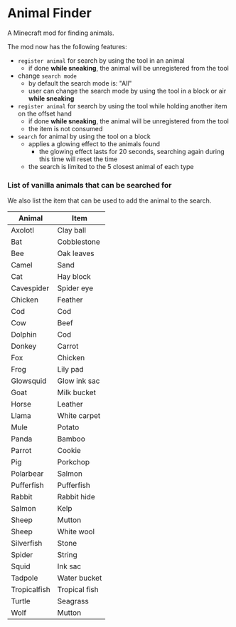 # Animal Finder
A Minecraft mod for finding animals.

The mod now has the following features:
- `register animal` for search by using the tool in an animal
    - if done **while sneaking**, the animal will be unregistered from the tool
- change `search mode`
    - by default the search mode is: "All"
    - user can change the search mode by using the tool in a block or air **while sneaking**
- `register animal` for search by using the tool while holding another item on the offset hand
    - if done **while sneaking**, the animal will be unregistered from the tool
    - the item is not consumed
- `search` for animal by using the tool on a block
    - applies a glowing effect to the animals found
      - the glowing effect lasts for 20 seconds, searching again during this time will reset the time
    - the search is limited to the  5 closest animal of each type


### List of vanilla animals that can be searched for

We also list the item that can be used to add the animal to the search.

| Animal | Item|
|---|---|
| Axolotl | Clay ball |
| Bat | Cobblestone |
| Bee | Oak leaves |
| Camel | Sand |
| Cat | Hay block |
| Cavespider | Spider eye |
| Chicken | Feather |
| Cod | Cod |
| Cow | Beef |
| Dolphin | Cod |
| Donkey | Carrot |
| Fox | Chicken |
| Frog | Lily pad |
| Glowsquid | Glow ink sac |
| Goat | Milk bucket |
| Horse | Leather |
| Llama | White carpet |
| Mule | Potato |
| Panda | Bamboo |
| Parrot | Cookie |
| Pig | Porkchop |
| Polarbear | Salmon |
| Pufferfish | Pufferfish |
| Rabbit | Rabbit hide |
| Salmon | Kelp |
| Sheep | Mutton |
| Sheep | White wool |
| Silverfish | Stone |
| Spider | String |
| Squid | Ink sac |
| Tadpole | Water bucket |
| Tropicalfish | Tropical fish |
| Turtle | Seagrass |
| Wolf | Mutton |
